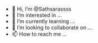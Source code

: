 - 👋 Hi, I’m @Sathsarassss
- 👀 I’m interested in ...
- 🌱 I’m currently learning ...
- 💞️ I’m looking to collaborate on ...
- 📫 How to reach me ...

<!---
Sathsarassss/Sathsarassss is a ✨ special ✨ repository because its `README.md` (this file) appears on your GitHub profile.
You can click the Preview link to take a look at your changes.
--->
